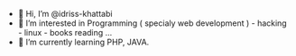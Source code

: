 - 👋 Hi, I’m @idriss-khattabi
- 👀 I’m interested in Programming ( specialy web development ) - hacking - linux - books reading ...
- 🌱 I’m currently learning PHP, JAVA.
<!---
- 💞️ I’m looking to collaborate on ...
- 📫 How to reach me ...
--->
<!---
idriss-khattabi/idriss-khattabi is a ✨ special ✨ repository because its `README.md` (this file) appears on your GitHub profile.
You can click the Preview link to take a look at your changes.
--->

